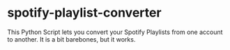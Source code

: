 # spotify-playlist-converter
This Python Script lets you convert your Spotify Playlists from one account to another. It is a bit barebones, but it works.
